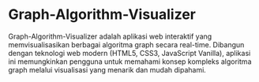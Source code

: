 # Graph-Algorithm-Visualizer
Graph-Algorithm-Visualizer adalah aplikasi web interaktif yang memvisualisasikan berbagai algoritma graph secara real-time. Dibangun dengan teknologi web modern (HTML5, CSS3, JavaScript Vanilla), aplikasi ini memungkinkan pengguna untuk memahami konsep kompleks algoritma graph melalui visualisasi yang menarik dan mudah dipahami.
